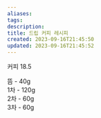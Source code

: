 ```yaml
---
aliases: 
tags: 
description:
title: 드립 커피 레시피
created: 2023-09-16T21:45:50
updated: 2023-09-16T21:45:52
---
```

커피 18.5

뜸 - 40g  
1차 - 120g  
2차 - 60g  
3차 - 60g
